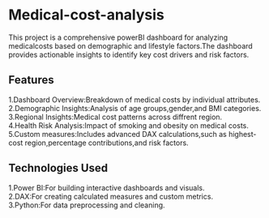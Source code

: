 # Medical-cost-analysis
This project is a comprehensive powerBI dashboard for analyzing medicalcosts based on demographic and lifestyle factors.The dashboard provides actionable insights to identify key cost drivers and risk factors. 
## Features
 1.Dashboard Overview:Breakdown of medical costs by individual attributes.                                                                        
 2.Demographic Insights:Analysis of age groups,gender,and BMI categories.                                                                              
 3.Regional Insights:Medical cost patterns across diffrent region.                                                                                     
 4.Health Risk Analysis:Impact of smoking and obesity on medical costs.                                                                                 
 5.Custom measures:Includes advanced DAX calculations,such as highest-cost region,percentage contributions,and risk factors.                               
 ## Technologies Used
  1.Power BI:For building interactive dashboards and visuals.                                                                                           
  2.DAX:For creating calculated measures and custom metrics.                                                                                            
  3.Python:For data preprocessing and cleaning.                                                                                                         
